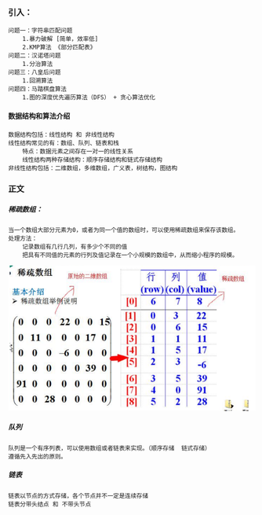 ### 引入：   
    问题一：字符串匹配问题   
        1.暴力破解 [简单，效率低]  
        2.KMP算法 《部分匹配表》  
    问题二：汉诺塔问题  
        1.分治算法  
    问题三：八皇后问题  
        1.回溯算法  
    问题四：马踏棋盘算法  
        1.图的深度优先遍历算法（DFS） + 贪心算法优化  
#### 数据结构和算法介绍
    数据结构包括：线性结构 和 非线性结构  
    线性结构常见的有：数组、队列、链表和栈  
        特点：数据元素之间存在一对一的线性关系  
        线性结构两种存储结构：顺序存储结构和链式存储结构  
    非线性结构包括：二维数组，多维数组，广义表，树结构，图结构  
### 正文  
##### 稀疏数组：  
    当一个数组大部分元素为0，或者为同一个值的数组时，可以使用稀疏数组来保存该数组。  
    处理方法：  
        记录数组有几行几列，有多少个不同的值  
        把具有不同值的元素的行列及值记录在一个小规模的数组中，从而缩小程序的规模。
![稀疏数组举例说明.png](稀疏数组举例说明.png)  

##### 队列
    队列是一个有序列表，可以使用数组或者链表来实现。（顺序存储  链式存储）
    遵循先入先出的原则。

##### 链表
    链表以节点的方式存储，各个节点并不一定是连续存储
    链表分带头结点 和 不带头节点

        